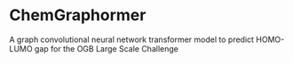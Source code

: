 # ChemGraphormer
A graph convolutional neural network transformer model to predict HOMO-LUMO gap for the OGB Large Scale Challenge
